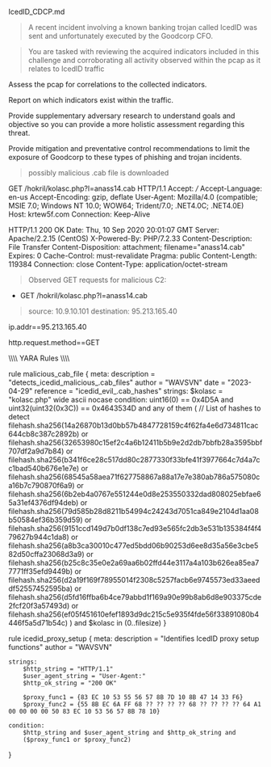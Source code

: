 IcedID_CDCP.md

> A recent incident involving a known banking trojan called IcedID was sent and unfortunately executed by the Goodcorp CFO.

> You are tasked with reviewing the acquired indicators included in this challenge and corroborating all activity observed within the pcap as it relates to IcedID traffic

Assess the pcap for correlations to the collected indicators.

Report on which indicators exist within the traffic.

Provide supplementary adversary research to understand goals and objective so you can provide a more holistic assessment regarding this threat.

Provide mitigation and preventative control recommendations to limit the exposure of Goodcorp to these types of phishing and trojan incidents.


> possibly malicious .cab file is downloaded 

GET /hokril/kolasc.php?l=anass14.cab HTTP/1.1
Accept: */*
Accept-Language: en-us
Accept-Encoding: gzip, deflate
User-Agent: Mozilla/4.0 (compatible; MSIE 7.0; Windows NT 10.0; WOW64; Trident/7.0; .NET4.0C; .NET4.0E)
Host: krtew5f.com
Connection: Keep-Alive

HTTP/1.1 200 OK
Date: Thu, 10 Sep 2020 20:01:07 GMT
Server: Apache/2.2.15 (CentOS)
X-Powered-By: PHP/7.2.33
Content-Description: File Transfer
Content-Disposition: attachment; filename="anass14.cab"
Expires: 0
Cache-Control: must-revalidate
Pragma: public
Content-Length: 119384
Connection: close
Content-Type: application/octet-stream

> Observed GET requests for malicious C2:

- GET /hokril/kolasc.php?l=anass14.cab


> source: 10.9.10.101
> destination: 95.213.165.40

ip.addr==95.213.165.40

http.request.method==GET


\\\\\\\ YARA Rules \\\\\\\



rule malicious_cab_file
{
    meta:
        description = "detects_icedid_malicious_.cab_files"
        author = "WAVSVN"
        date = "2023-04-29"
        reference = "icedid_evil_.cab_hashes"
    strings:
        $kolasc = "kolasc.php" wide ascii nocase
    condition:
        uint16(0) == 0x4D5A and uint32(uint32(0x3C)) == 0x4643534D and any of them
        (
            // List of hashes to detect
            filehash.sha256(14a26870b13d0bb57b4847728159c4f62fa4e6d734811cac644cb8c387c2892b) or
            filehash.sha256(32653980c15ef2c4a6b12411b5b9e2d2db7bbfb28a3595bbf707df2a9d7b84) or
            filehash.sha256(b341f6ce28c517dd80c2877330f33bfe41f3977664c7d4a7cc1bad540b676e1e7e) or
            filehash.sha256(68545a58aea71f627758867a88a17e7e380ab786a575080ca16b7c790870f6a9) or
            filehash.sha256(6b2eb4a0767e551244e0d8e253550332dad808025ebfae65a31ef4376df94deb) or
            filehash.sha256(79d585b28d8211b54994c24243d7051ca849e2104d1aa08b50584ef36b359d59) or
            filehash.sha256(9151ccd149d7b0df138c7ed93e565fc2db3e531b135384f4f479627b944c1da8) or
            filehash.sha256(a8b3ca30010c477ed5bdd06b90253d6ee8d35a56e3cbe582d50cffa23068d3a9) or
            filehash.sha256(b25c8c35e0e2a69aa6b02ffd44e3117a4a103b626ea85ea77771ff35efd9449b) or
            filehash.sha256(d2a19f169f78955014f2308c5257facb6e9745573ed33aeeddf52557452595ba) or
            filehash.sha256(d5fd16ffba6b4ce79abbd1f169a90e99b8ab6d8e903375cde2fcf20f3a57493d) or
            filehash.sha256(ef05f451610efef1893d9dc215c5e935f4fde56f33891080b4446f5a5d71b54c)
        )
        and $kolasc in (0..filesize)
}










rule icedid_proxy_setup
{
    meta:
        description = "Identifies IcedID proxy setup functions"
        author = "WAVSVN"

    strings:
        $http_string = "HTTP/1.1"
        $user_agent_string = "User-Agent:"
        $http_ok_string = "200 OK"

        $proxy_func1 = {83 EC 10 53 55 56 57 8B 7D 10 8B 47 14 33 F6}
        $proxy_func2 = {55 8B EC 6A FF 68 ?? ?? ?? ?? 68 ?? ?? ?? ?? 64 A1 00 00 00 00 50 83 EC 10 53 56 57 8B 78 10}

    condition:
        $http_string and $user_agent_string and $http_ok_string and
        ($proxy_func1 or $proxy_func2)
}


